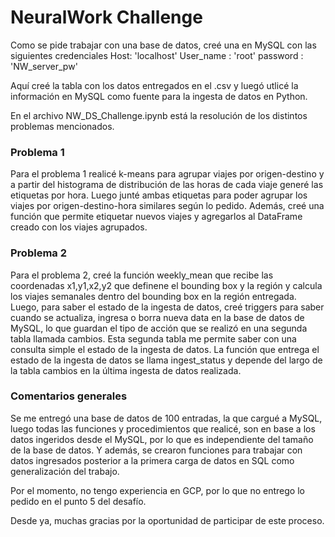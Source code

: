 # NeuralWork Challenge


Como se pide trabajar con una base de datos, creé una en MySQL con las siguientes credenciales
Host: 'localhost'
User_name : 'root'
password : 'NW_server_pw'

Aquí creé la tabla con los datos entregados en el .csv y luegó utlicé la información en MySQL como fuente para la ingesta de datos en Python.

En el archivo NW_DS_Challenge.ipynb está la resolución de los distintos problemas mencionados.


### Problema 1

Para el problema 1 realicé k-means para agrupar viajes por origen-destino y a partir del histograma de distribución de las horas de cada viaje generé las etiquetas por hora. Luego junté ambas etiquetas para poder agrupar los viajes por origen-destino-hora similares según lo pedido. Además, creé una función que permite etiquetar nuevos viajes y agregarlos al DataFrame creado con los viajes agrupados.


### Problema 2

Para el problema 2, creé la función weekly_mean que recibe las coordenadas x1,y1,x2,y2 que definene el bounding box y la región y calcula los viajes semanales dentro del bounding box en la región entregada.
Luego, para saber el estado de la ingesta de datos, creé triggers para saber cuando se actualiza, ingresa o borra nueva data en la base de datos de MySQL, lo que guardan el tipo de acción que se realizó en una segunda tabla llamada cambios. Esta segunda tabla me permite saber con una consulta simple el estado de la ingesta de datos. La función que entrega el estado de la ingesta de datos se llama ingest_status y depende del largo de la tabla cambios en la última ingesta de datos realizada.

### Comentarios generales

Se me entregó una base de datos de 100 entradas, la que cargué a MySQL, luego todas las funciones y procedimientos que realicé, son en base a los datos ingeridos desde el MySQL, por lo que es independiente del tamaño de la base de datos. Y además, se crearon funciones para trabajar con datos ingresados posterior a la primera carga de datos en SQL como generalización del trabajo.

Por el momento, no tengo experiencia en GCP, por lo que no entrego lo pedido en el punto 5 del desafío.

Desde ya, muchas gracias por la oportunidad de participar de este proceso.
